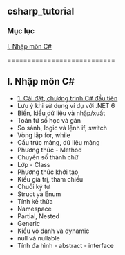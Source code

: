 ## csharp_tutorial
### Mục lục
[I. Nhập môn C#](#NhapMon)

===========================

<a name="NhapMon"></a>
## I. Nhập môn C#
- [1. Cài đặt, chương trình C# đầu tiên](#caidat)
- Lưu ý khi sử dụng ví dụ với .NET 6
- Biến, kiểu dữ liệu và nhập/xuất
- Toán tử số học và gán
- So sánh, logic và lệnh if, switch
- Vòng lặp for, while
- Cấu trúc mảng, dữ liệu mảng
- Phương thức - Method
- Chuyển số thành chữ
- Lớp - Class
- Phương thức khởi tạo
- Kiểu giá trị, tham chiếu
- Chuỗi ký tự
- Struct và Enum
- Tính kế thừa
- Namespace
- Partial, Nested
- Generic
- Kiểu vô danh và dynamic
- null và nullable
- Tính đa hình - abstract - interface

